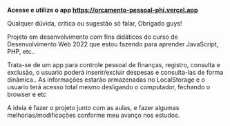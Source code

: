 <b>Acesse e utilize o app https://orcamento-pessoal-phi.vercel.app</b>

Qualquer dúvida, critica ou sugestão só falar, Obrigado guys!

Projeto em desenvolvimento com fins didáticos do curso de Desenvolvimento Web 2022 que estou fazendo para aprender JavaScript, PHP, etc..

Trata-se de um app para controle pessoal de finanças, registro, consulta e exclusão, o usuario poderá inserir/excluir despesas e consulta-las de forma dinâmica.. As informações estarão armazenadas no LocalStorage e o usuario terá acesso total mesmo desligando o computador, fechando o browser e etc

A ideia é fazer o projeto junto com as aulas, e fazer algumas melhorias/modificações conforme meu avanço nos estudos.
